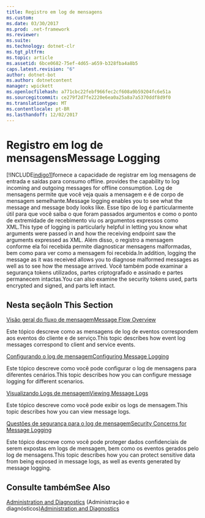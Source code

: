 ```yaml
---
title: Registro em log de mensagens
ms.custom: 
ms.date: 03/30/2017
ms.prod: .net-framework
ms.reviewer: 
ms.suite: 
ms.technology: dotnet-clr
ms.tgt_pltfrm: 
ms.topic: article
ms.assetid: 6bce0682-75ef-4d65-a659-b328fba4a8b5
caps.latest.revision: "6"
author: dotnet-bot
ms.author: dotnetcontent
manager: wpickett
ms.openlocfilehash: a771cbc22febf966fec2cf608a9b59204fc6e51a
ms.sourcegitcommit: ce279f2d7fe2220e6ea0a25a8a7a5370ddf8d9f0
ms.translationtype: MT
ms.contentlocale: pt-BR
ms.lasthandoff: 12/02/2017
---
```

# <a name="message-logging"></a><span data-ttu-id="d5a4b-102">Registro em log de mensagens</span><span class="sxs-lookup"><span data-stu-id="d5a4b-102">Message Logging</span></span>
[!INCLUDE[indigo1](../../../../includes/indigo1-md.md)]<span data-ttu-id="d5a4b-103">fornece a capacidade de registrar em log mensagens de entrada e saídas para consumo offline.</span><span class="sxs-lookup"><span data-stu-id="d5a4b-103"> provides the capability to log incoming and outgoing messages for offline consumption.</span></span> <span data-ttu-id="d5a4b-104">Log de mensagens permite que você veja quais a mensagem e é de corpo de mensagem semelhante.</span><span class="sxs-lookup"><span data-stu-id="d5a4b-104">Message logging enables you to see what the message and message body looks like.</span></span> <span data-ttu-id="d5a4b-105">Esse tipo de log é particularmente útil para que você saiba o que foram passados argumentos e como o ponto de extremidade de recebimento viu os argumentos expressos como XML.</span><span class="sxs-lookup"><span data-stu-id="d5a4b-105">This type of logging is particularly helpful in letting you know what arguments were passed in and how the receiving endpoint saw the arguments expressed as XML.</span></span> <span data-ttu-id="d5a4b-106">Além disso, o registro a mensagem conforme ela foi recebida permite diagnosticar mensagens malformadas, bem como para ver como a mensagem foi recebida.</span><span class="sxs-lookup"><span data-stu-id="d5a4b-106">In addition, logging the message as it was received allows you to diagnose malformed messages as well as to see how the message arrived.</span></span> <span data-ttu-id="d5a4b-107">Você também pode examinar a segurança tokens utilizados, partes criptografado e assinado e partes permanecem intactas.</span><span class="sxs-lookup"><span data-stu-id="d5a4b-107">You can also examine the security tokens used, parts encrypted and signed, and parts left intact.</span></span>  
  
## <a name="in-this-section"></a><span data-ttu-id="d5a4b-108">Nesta seção</span><span class="sxs-lookup"><span data-stu-id="d5a4b-108">In This Section</span></span>  
 [<span data-ttu-id="d5a4b-109">Visão geral do fluxo de mensagem</span><span class="sxs-lookup"><span data-stu-id="d5a4b-109">Message Flow Overview</span></span>](../../../../docs/framework/wcf/diagnostics/message-flow-overview.md)  
  
 <span data-ttu-id="d5a4b-110">Este tópico descreve como as mensagens de log de eventos correspondem aos eventos do cliente e de serviço.</span><span class="sxs-lookup"><span data-stu-id="d5a4b-110">This topic describes how event log messages correspond to client and service events.</span></span>  
  
 [<span data-ttu-id="d5a4b-111">Configurando o log de mensagem</span><span class="sxs-lookup"><span data-stu-id="d5a4b-111">Configuring Message Logging</span></span>](../../../../docs/framework/wcf/diagnostics/configuring-message-logging.md)  
  
 <span data-ttu-id="d5a4b-112">Este tópico descreve como você pode configurar o log de mensagens para diferentes cenários.</span><span class="sxs-lookup"><span data-stu-id="d5a4b-112">This topic describes how you can configure message logging for different scenarios.</span></span>  
  
 [<span data-ttu-id="d5a4b-113">Visualizando Logs de mensagem</span><span class="sxs-lookup"><span data-stu-id="d5a4b-113">Viewing Message Logs</span></span>](../../../../docs/framework/wcf/diagnostics/viewing-message-logs.md)  
  
 <span data-ttu-id="d5a4b-114">Este tópico descreve como você pode exibir os logs de mensagem.</span><span class="sxs-lookup"><span data-stu-id="d5a4b-114">This topic describes how you can view message logs.</span></span>  
  
 [<span data-ttu-id="d5a4b-115">Questões de segurança para o log de mensagem</span><span class="sxs-lookup"><span data-stu-id="d5a4b-115">Security Concerns for Message Logging</span></span>](../../../../docs/framework/wcf/diagnostics/security-concerns-for-message-logging.md)  
  
 <span data-ttu-id="d5a4b-116">Este tópico descreve como você pode proteger dados confidenciais de serem expostas em logs de mensagem, bem como os eventos gerados pelo log de mensagens.</span><span class="sxs-lookup"><span data-stu-id="d5a4b-116">This topic describes how you can protect sensitive data from being exposed in message logs, as well as events generated by message logging.</span></span>  
  
## <a name="see-also"></a><span data-ttu-id="d5a4b-117">Consulte também</span><span class="sxs-lookup"><span data-stu-id="d5a4b-117">See Also</span></span>  
 <span data-ttu-id="d5a4b-118">[Administration and Diagnostics](../../../../docs/framework/wcf/diagnostics/index.md) (Administração e diagnósticos)</span><span class="sxs-lookup"><span data-stu-id="d5a4b-118">[Administration and Diagnostics](../../../../docs/framework/wcf/diagnostics/index.md)</span></span>
